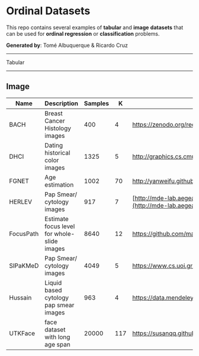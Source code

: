 # Ordinal Datasets
This repo contains several examples of **tabular** and **image** **datasets** that can be used for **ordinal regression** or **classification** problems.

**Generated by**:
Tomé Albuquerque & Ricardo Cruz
***

Tabular


***
## Image

| Name      | Description                                  | Samples | K   | URL                                                                                          |
| --------- | -------------------------------------------- | ------- | --- | -------------------------------------------------------------------------------------------- |
| BACH      | Breast Cancer Histology images               | 400     | 4   | https://zenodo.org/record/3632035                                                            |
| DHCI      | Dating historical color images               | 1325    | 5   | http://graphics.cs.cmu.edu/projects/historicalColor/                                         |
| FGNET     | Age estimation                               | 1002    | 70  | http://yanweifu.github.io/FG_NET_data/FGNET.zip                                              |
| HERLEV    | Pap Smear/ cytology images                   | 917     | 7   | [http://mde-lab.aegean.gr/index.php/downloads](http://mde-lab.aegean.gr/index.php/downloads) |
| FocusPath |  Estimate focus level for whole-slide images | 8640    | 12  | https://github.com/mahdihosseini/FoucsPath                                                   |
| SIPaKMeD  | Pap Smear/ cytology images                   | 4049    | 5   | https://www.cs.uoi.gr/~marina/sipakmed.html                                                  |
| Hussain   | Liquid based cytology pap smear images       | 963     | 4   | https://data.mendeley.com/datasets/zddtpgzv63/4                                              |
| UTKFace   |  face dataset with long age span             | 20000   | 117 | https://susanqq.github.io/UTKFace/                                                           |

